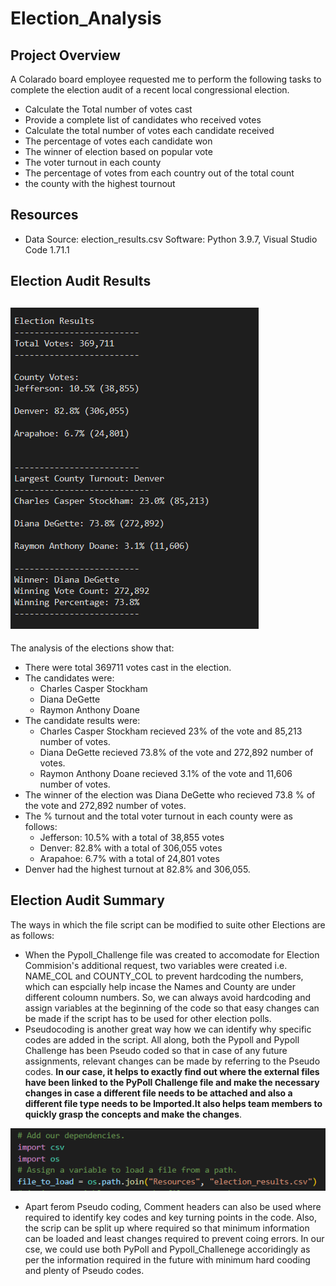 # **Election_Analysis**

## Project Overview
A Colarado board employee requested me to perform the following tasks to complete the election audit of a recent local congressional election. 

- Calculate the Total number of votes cast
- Provide a complete list of candidates who received votes
- Calculate the total number of votes each candidate received
- The percentage of votes each candidate won
- The winner of election based on popular vote
- The voter turnout in each county
- The percentage of votes from each country out of the total count
- the county with the highest tournout
## Resources 
- Data Source: election_results.csv
Software: Python 3.9.7, Visual Studio Code 1.71.1

## Election Audit Results

![Analysis Results Snapshot](https://github.com/Manishthapa2022/Election_Analysis/blob/main/Resources/Pypoll_Challenge_VisualStudio_Output.png)
----
The analysis of the elections show that:
- There were total 369711 votes cast in the election.
- The candidates were:
  - Charles Casper Stockham
  - Diana DeGette
  - Raymon Anthony Doane
- The candidate results were:
  - Charles Casper Stockham recieved 23% of the vote and 85,213 number of votes.
  - Diana DeGette recieved 73.8% of the vote and 272,892  number of votes.
  - Raymon Anthony Doane recieved 3.1% of the vote and 11,606 number of votes.
- The winner of the election was Diana DeGette who recieved 73.8 % of the vote and 272,892 number of votes. 
- The % turnout and the total voter turnout in each county were as follows:
  - Jefferson: 10.5% with a total of 38,855 votes
  - Denver: 82.8% with a total of 306,055 votes
  - Arapahoe: 6.7% with a total of 24,801 votes
- Denver had the highest turnout at 82.8% and 306,055. 


## Election Audit Summary 

The ways in which the file script can be modified to suite other Elections are as follows:

* When the Pypoll_Challenge file was created to accomodate for Election Commision's additional request, two variables were created i.e. NAME_COL and COUNTY_COL to prevent hardcoding the numbers, which can espcially help incase the Names and County are under different coloumn numbers. So, we can always avoid hardcoding and assign variables at the beginning of the code so that easy changes can be made if the script has to be used for other election polls. 
* Pseudocoding is another great way how we can identify why specific codes are added in the script. All along, both the Pypoll and Pypoll Challenge has been Pseudo coded so that in case of any future assignments, relevant changes can be made by referring to the Pseudo codes. **In our case, it helps to exactly find out where the external files have been linked to the PyPoll Challenge file and make the necessary changes in case a different file needs to be attached and also a different file type needs to be Imported.It also helps team members to quickly grasp the concepts and make the changes**.

![Image](https://github.com/Manishthapa2022/Election_Analysis/blob/main/Resources/Pseudocoding_helps.png)
    
* Apart ferom Pseudo coding, Comment headers can also be used where required to identify key codes and key turning points in the code. Also, the scrip can be split up where required so that minimum information can be loaded and least changes required to prevent coing errors. In our cse, we could use both PyPoll and Pypoll_Challenege accoridingly as per the information required in the future with minimum hard cooding and plenty of Pseudo codes. 

